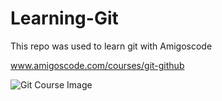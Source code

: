 # Learning-Git

This repo was used to learn git with Amigoscode

www.amigoscode.com/courses/git-github

![Git Course Image](https://user-images.githubusercontent.com/87467483/128649882-7fc425db-e5ae-4097-800d-2b3c801c07c4.png)
